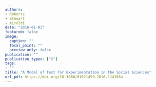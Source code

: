 ```yaml
---
authors:
- Roberts
- Stewart
- Airoldi
date: "2016-01-01"
featured: false
image:
  caption: ""
  focal_point: ""
  preview_only: false
publication: ""
publication_types: ["2"]
tags:
- ""
title: "A Model of Text for Experimentation in the Social Sciences"
url_pdf: https://doi.org/10.1080/01621459.2016.1141684
---
```

